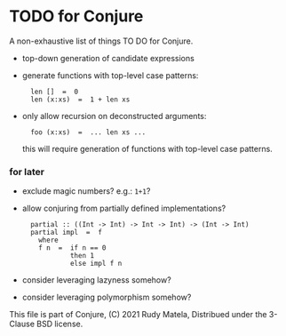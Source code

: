 TODO for Conjure
================

A non-exhaustive list of things TO DO for Conjure.


* top-down generation of candidate expressions

* generate functions with top-level case patterns:

        len []  =  0
        len (x:xs)  =  1 + len xs

* only allow recursion on deconstructed arguments:

        foo (x:xs)  =  ... len xs ...

  this will require generation of functions with top-level case patterns.


### for later

* exclude magic numbers?  e.g.: `1+1`?

* allow conjuring from partially defined implementations?

        partial :: ((Int -> Int) -> Int -> Int) -> (Int -> Int)
        partial impl  =  f
          where
          f n  =  if n == 0
                  then 1
                  else impl f n

* consider leveraging lazyness somehow?

* consider leveraging polymorphism somehow?


This file is part of Conjure,
(C) 2021 Rudy Matela,
Distribued under the 3-Clause BSD license.

